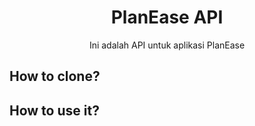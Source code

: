 <h1 align="center">PlanEase API</h1>
<p align="center">Ini adalah API untuk aplikasi PlanEase</p>

## How to clone?


## How to use it?
